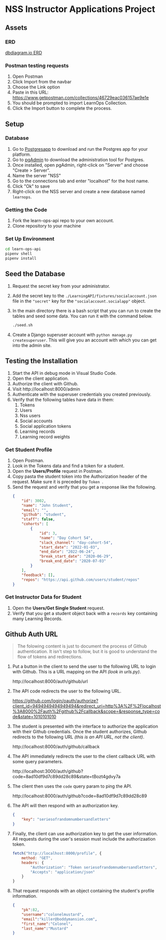 # NSS Instructor Applications Project

## Assets

### ERD

[dbdiagram.io ERD](https://dbdiagram.io/d/6005cc1080d742080a36d6d8)


### Postman testing requests

1. Open Postman
1. Click Import from the navbar
1. Choose the Link option
1. Paste in this URL: https://www.getpostman.com/collections/46729eac036157ae9e1e
1. You should be prompted to import LearnOps Collection.
1. Click the Import button to complete the process.

## Setup

### Database

1. Go to [Postgresapp](https://postgresapp.com/) to download and run the Postgres app for your platform.
2. Go to [pgAdmin](https://www.pgadmin.org/download/) to download the administration tool for Postgres.
3. Once installed, open pgAdmin, right-click on "Server" and choose "Create > Server".
4. Name the server "NSS"
5. Go to the connections tab and enter "localhost" for the host name.
6. Click "Ok" to save
7. Right-click on the NSS server and create a new database named `learnops`.

### Getting the Code

1. Fork the learn-ops-api repo to your own account.
1. Clone repository to your machine

### Set Up Environment

```sh
cd learn-ops-api
pipenv shell
pipenv install
```

## Seed the Database

1. Request the secret key from your administrator.

1. Add the secret key to the `./LearningAPI/fixtures/socialaccount.json` file in the `"secret"` key for the `"socialaccount.socialapp"` object.

1. In the main directory there is a bash script that you can run to create the tables and seed some data. You can run it with the command below.

    ```sh
    ./seed.sh
    ```

1. Create a Django superuser account with `python manage.py createsuperuser`. This will give you an account with which you can get into the admin site.

## Testing the Installation

1. Start the API in debug mode in Visual Studio Code.
1. Open the client application.
1. Authorize the client with Github.
1. Visit http://localhost:8000/admin
1. Authenticate with the superuser credentials you created previously.
1. Verify that the following tables have data in them:
    1. Tokens
    1. Users
    1. Nss users
    1. Social accounts
    1. Social application tokens
    1. Learning records
    1. Learning record weights

### Get Student Profile

1. Open Postman.
1. Look in the Tokens data and find a token for a student.
1. Open the **Users/Profile** request in Postman.
1. Copy pasta the student token into the Authorization header of the request. Make sure it is preceded by `Token `.
1. Send the request and verify that you get a response like the following.
    ```json
    {
        "id": 3002,
        "name": "John Student",
        "email": "",
        "github": "student",
        "staff": false,
        "cohorts": [
            {
                "id": 3,
                "name": "Day Cohort 54",
                "slack_channel": "day-cohort-54",
                "start_date": "2022-01-03",
                "end_date": "2022-06-24",
                "break_start_date": "2020-06-29",
                "break_end_date": "2020-07-03"
            }
        ],
        "feedback": [],
        "repos": "https://api.github.com/users/student/repos"
    }
    ```

### Get Instructor Data for Student

1. Open the **Users/Get Single Student** request.
1. Verify that you get a student object back with a `records` key containing many Learning Records.

## Github Auth URL

> The folowing content is just to document the process of Github authentication. It isn't step to follow, but it is good to understand the flow of tokens and redirections.

1. Put a button in the client to send the user to the following URL to login with Github. This is a URL mapping on the API _(look in urls.py)_.

    http://localhost:8000/auth/github/url

1. The API code redirects the user to the following URL.

    https://github.com/login/oauth/authorize?client_id=9494949494949494&redirect_uri=http%3A%2F%2Flocalhost%3A8000%2Fauth%2Fgithub%2Fcallback&scope=&response_type=code&state=1010101010

1. The student is presented with the interface to authorize the application with their Github credentials. Once the student authorizes, Github redirects to the following URL _(this is an API URL, not the client)_.

    http://localhost:8000/auth/github/callback

1. The API immediately redirects the user to the client callback URL with some query parameters.

    http://localhost:3000/auth/github?code=8ad10df9d7c89dd28c89&state=tBozt4gdvy7a

1. The client then uses the `code` query param to ping the API.

    http://localhost:8000/auth/github?code=8ad10df9d7c89dd28c89

1. The API will then respond with an authorization key.

    ```json
    {
        "key": "seriesofrandomnumbersandletters"
    }
    ```

1. Finally, the client can use authorization key to get the user information. All requests during the user's session must include the authorizaation token.

    ```js
    fetch("http://localhost:8000/profile", {
        method: "GET",
        headers: {
            "Authorization": "Token seriesofrandomnumbersandletters",
            "Accepts": "application/json"
        }
    }
    ```

1. That request responds with an object containing the student's profile information.

    ```json
    {
        "pk":82,
        "username":"colonelmustard",
        "email":"killer@boddymansion.com",
        "first_name":"Colonel",
        "last_name":"Mustard"
    }
    ```
